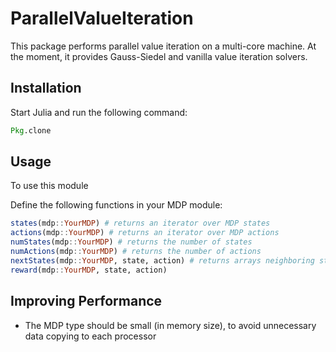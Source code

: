 # ParallelValueIteration

This package performs parallel value iteration on a multi-core machine. At the moment, it provides Gauss-Siedel and
vanilla value iteration solvers.

## Installation

Start Julia and run the following command:

```julia
Pkg.clone
```

## Usage

To use this module


Define the following functions in your MDP module:

```julia
states(mdp::YourMDP) # returns an iterator over MDP states
actions(mdp::YourMDP) # returns an iterator over MDP actions
numStates(mdp::YourMDP) # returns the number of states
numActions(mdp::YourMDP) # returns the number of actions
nextStates(mdp::YourMDP, state, action) # returns arrays neighboring states and their probabilities e.g. (states, probs)
reward(mdp::YourMDP, state, action)
```


## Improving Performance

- The MDP type should be small (in memory size), to avoid unnecessary data copying to each processor
